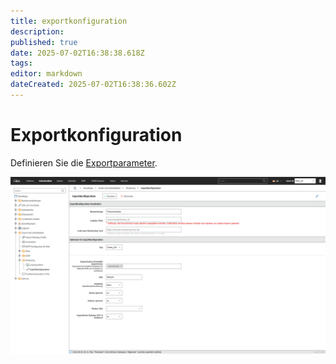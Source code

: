```yaml
---
title: exportkonfiguration
description: 
published: true
date: 2025-07-02T16:38:38.618Z
tags: 
editor: markdown
dateCreated: 2025-07-02T16:38:36.602Z
---
```


# Exportkonfiguration

Definieren Sie die [Exportparameter](../../../../i-doit-add-ons/nagios.md).

[![Export Konfiguration](../../../../assets/images/de/administration/verwaltung/import-und-schnittstellen/monitoring/1-m.png)](../../../../assets/images/de/administration/verwaltung/import-und-schnittstellen/monitoring/1-m.png)
